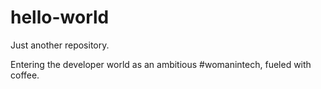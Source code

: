# hello-world
Just another repository.

Entering the developer world as an ambitious #womanintech, fueled with coffee.
